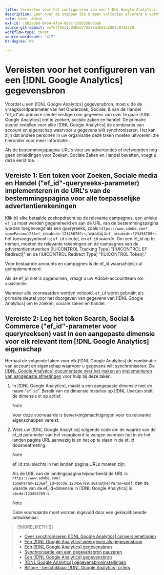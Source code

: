 ```yaml
---
title: Vereisten voor het configureren van een [!DNL Google Analytics] gegevensbron
description: Leer over de stappen die u moet voltooien alvorens u vormt een [!DNL Google Analytics] gegevensbron.
role: User, Admin
exl-id: cbb2ad6d-8494-4fa4-928c-238b25bda3a6
source-git-commit: ec7d7f5531c038eb772339a36d13208fc97d2728
workflow-type: tm+mt
source-wordcount: '417'
ht-degree: 0%

---
```


# Vereisten voor het configureren van een [!DNL Google Analytics] gegevensbron

Voordat u een [!DNL Google Analytics] gegevensbron, moet u de de vraagkoordparameter van het Onderzoek, Sociale, &amp; van de Handel &quot;ef_id&quot;als primaire sleutel vestigen om gegevens van over te gaan [!DNL Google Analytics] om te zoeken, sociale zaken en handel. De primaire sleutel instellen voor elke [!DNL Google Analytics] de combinatie van account en eigenschap waarvoor u gegevens wilt synchroniseren. Het kan zijn dat andere personen in uw organisatie deze taken moeten uitvoeren. zie hieronder voor meer informatie .

Als de bestemmingspagina-URL&#39;s voor uw advertenties of trefwoorden nog geen omleidingen voor Zoeken, Sociale Zaken en Handel bevatten, voegt u deze eerst toe.

## Vereiste 1: Een token voor Zoeken, Sociale media en Handel (&quot;ef_id&quot;-queryreeks-parameter) implementeren in de URL&#39;s van de bestemmingspagina voor alle toepasselijke advertentierekeningen

Klik bij elke betaalde zoekopdracht op de relevante campagnes, een unieke `ef_id` moet worden gegenereerd en aan de URL van de bestemmingspagina worden toegevoegd als een queryreeks, zoals `https://www.adobe.com?someParam=123&ef_id=abcde:123456789:s`, waarbij `&ef_id=abcde:123456789:s` het toevoegsymbool is; `ef_id` sleutel, en `ef_id` waarde. Om een ef_id op te nemen, moeten de relevante rekeningen en de campagnes van de advertentienetwerken [!UICONTROL Tracking Type] &quot;[!UICONTROL EF Redirect]&quot; en de [!UICONTROL Redirect Type] &quot;[!UICONTROL Token].&quot;

Voor bestaande accounts en campagnes is de ef_id waarschijnlijk al geïmplementeerd.

Als de ef_id niet is opgenomen, vraagt u uw Adobe-accountteam om assistentie.

Wanneer alle voorwaarden worden voltooid, `ef_id` wordt gebruikt als primaire sleutel voor het doorgeven van gegevens van [!DNL Google Analytics] om te zoeken, sociale zaken en handel.

## Vereiste 2: Leg het token Search, Social &amp; Commerce (&quot;ef_id&quot;-parameter voor queryreeksen) vast in een aangepaste dimensie voor elk relevant item [!DNL Google Analytics] eigenschap

Herhaal de volgende taken voor elk [!DNL Google Analytics] de combinatie van account en eigenschap waarvoor u gegevens wilt synchroniseren. Zie [[!DNL Google Analytics] documentatie over het maken en implementeren van aangepaste afmetingen](https://support.google.com/analytics/answer/2709829?hl=en#zippy=%2Cin-this-article) voor hulp bij deze taken.

1. In [!DNL Google Analytics], maakt u een aangepaste dimensie met de naam &quot;`ef_id`&quot;. Bereik van de dimensie instellen op [!DNL User]en stelt de dimensie in op actief.

   >[!NOTE]
   >
   >Voor deze voorwaarde is bewerkingsmachtigingen voor de relevante eigenschappen vereist.

1. Werk uw [!DNL Google Analytics] volgende code om de waarde van de ef_id parameter van het vraagkoord te vangen wanneer het in de het landen pagina URL aanwezig is en het op te slaan in de ef_id douaneafmeting.

   >[!NOTE]
   >
   >ef_id zou slechts in het landen pagina URLs moeten zijn.

   Als de URL van de landingspagina bijvoorbeeld de URL is `https://www.adobe.com?someParam=123&ef_id=abcde:123456789:s&anotherParam=asdf`, dan de waarde van de ef_id-dimensie in [!DNL Google Analytics] is `abcde:123456789:s`.

   >[!NOTE]
   >
   >Deze voorwaarde moet worden ingevuld door een gekwalificeerde ontwikkelaar.

>[!MORELIKETHIS]
>
>* [Over synchroniseren [!DNL Google Analytics] conversiemetingen](data-source-about.md)
>* [Een [!DNL Google Analytics] weergeven als gegevensbron](data-source-configure.md)
>* [Een [!DNL Google Analytics] gegevensbron](data-source-edit.md)
>* [Synchronisatie van een gegevensbron pauzeren](data-source-pause.md)
>* [Een [!DNL Google Analytics] gegevensbron](data-source-reauthenticate.md)
>* [[!DNL Google Analytics] gegevensbroninstellingen](data-source-settings.md)
>* [Bijlage - beschikbaar [!DNL Google Analytics] cijfers](data-source-ga-metrics.md)
